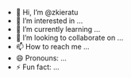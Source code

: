 - 👋 Hi, I’m @zkieratu
- 👀 I’m interested in ...
- 🌱 I’m currently learning ...
- 💞️ I’m looking to collaborate on ...
- 📫 How to reach me ...
- 😄 Pronouns: ...
- ⚡ Fun fact: ...

<!---
zkieratu/zkieratu is a ✨ special ✨ repository because its `README.md` (this file) appears on your GitHub profile.
You can click the Preview link to take a look at your changes.
--->
